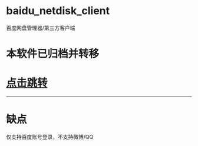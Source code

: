 # baidu_netdisk_client

百度网盘管理器/第三方客户端

# 本软件已归档并转移

<h1><a href="https://github.com/shenao1100/Baidu_Netdisk_thirdpart">点击跳转</a></h1>

***

# 缺点

仅支持百度账号登录，不支持微博/QQ


